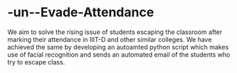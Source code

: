 # -un--Evade-Attendance

We aim to solve the rising issue of students escaping the classroom after marking their attendance in IIIT-D and other similar colleges.
We have achieved the same by developing an autoamted python script which makes use of facial recognition and sends an automated email of the students who try to escape class.
